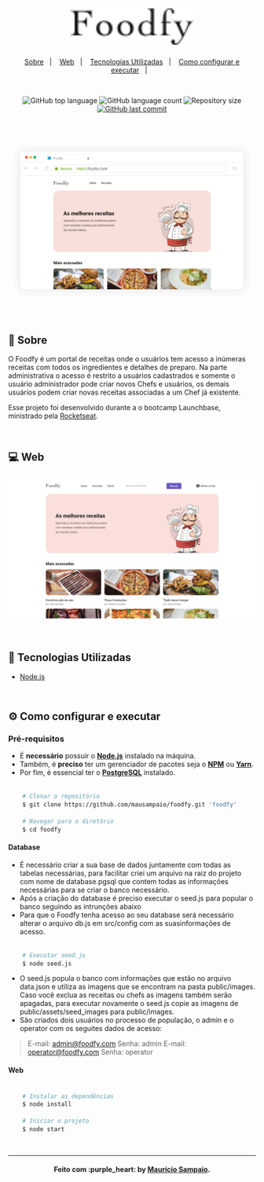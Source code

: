 <h1 align="center">
    <img alt="Foodfy" title="Foodfy" src=".github/logo.png" width="250px" />
</h1>

<p align="center">
  <a href="#page_facing_up-sobre">Sobre</a>&nbsp;&nbsp;&nbsp;|&nbsp;&nbsp;&nbsp;
  <a href="#computer-web">Web</a>&nbsp;&nbsp;&nbsp;|&nbsp;&nbsp;&nbsp;
  <a href="#rocket-tecnologias-utilizadas">Tecnologias Utilizadas</a>&nbsp;&nbsp;&nbsp;|&nbsp;&nbsp;&nbsp;
  <a href="#gear-como-configurar-e-executar">Como configurar e executar</a>&nbsp;&nbsp;&nbsp;|&nbsp;&nbsp;&nbsp;
</p>

<br/>

<p align="center">
  <img alt="GitHub top language" src="https://img.shields.io/github/languages/top/mausampaio/foodfy?style=flat-square">
  
  <img alt="GitHub language count" src="https://img.shields.io/github/languages/count/mausampaio/foodfy?style=flat-square">
  
  <img alt="Repository size" src="https://img.shields.io/github/repo-size/mausampaio/foodfy?style=flat-square">
  
  <a href="https://github.com/mausampaio/foodfy/commits/master">
    <img alt="GitHub last commit" src="https://img.shields.io/github/last-commit/mausampaio/foodfy?style=flat-square">
  </a>  
</p>

<br/>

<h3 align="center">
  <img alt="ecoleta" title="github_explorer" src=".github/capa.png" />
</h3>

<br/>


## :page_facing_up: Sobre

O Foodfy é um portal de receitas onde o usuários tem acesso a inúmeras receitas com todos os ingredientes e detalhes de preparo. Na parte administrativa o acesso é restrito a usuários cadastrados e somente o usuário administrador pode criar novos Chefs e usuários, os demais usuários podem criar novas receitas associadas a um Chef já existente. 

Esse projeto foi desenvolvido durante a o bootcamp Launchbase, ministrado pela [Rocketseat](https://rocketseat.com.br/).

<br/>

## :computer: Web

<h3 align="center">
  <img alt="ecoleta" title="github_explorer" src=".github/web.png" />
</h3>

<br/>

## :rocket: Tecnologias Utilizadas

- [Node.js](https://nodejs.org/en)

<br/>

## :gear: Como configurar e executar

### Pré-requisitos

  - É **necessário** possuir o **[Node.js](https://nodejs.org/en/)** instalado na máquina.
  - Também, é **preciso** ter um gerenciador de pacotes seja o **[NPM](https://www.npmjs.com/)** ou **[Yarn](https://yarnpkg.com/)**.
  - Por fim, é essencial ter o **[PostgreSQL](https://www.postgresql.org/)** instalado.

```bash

    # Clonar o repositório
    $ git clone https://github.com/mausampaio/foodfy.git 'foodfy'

    # Navegar para o diretório
    $ cd foodfy

```
#### Database

- É necessário criar a sua base de dados juntamente com todas as tabelas necessárias, para facilitar criei um arquivo na raiz do projeto com nome de database.pgsql que contem todas as informações necessárias para se criar o banco necessário.
- Após a criação do database é preciso executar o seed.js para popular o banco seguindo as intrunções abaixo
- Para que o Foodfy tenha acesso ao seu database será necessário alterar o arquivo db.js em src/config com as suasinformações de acesso.

```bash
  
    # Executar seed.js
    $ node seed.js

```
- O seed.js popula o banco com informações que estão no arquivo data.json e utiliza as imagens que se encontram na pasta public/images. Caso você exclua as receitas ou chefs as imagens também serão apagadas, para executar novamente o seed.js copie as imagens de public/assets/seed_images para public/images.
- São criados dois usuários no processo de população, o admin e o operator com os seguites dados de acesso:

> E-mail: admin@foodfy.com
> Senha: admin
> E-mail: operator@foodfy.com
> Senha: operator

#### Web

```bash
    
    # Instalar as dependências
    $ node install

    # Iniciar o projeto
    $ node start

```

<br/>

---

<h4 align="center">
  Feito com :purple_heart: by <a href="https://www.linkedin.com/in/mausampaio/" target="_blank">Maurício Sampaio</a>.
</h4>
